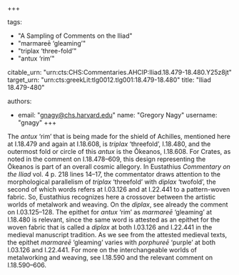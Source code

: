 +++

tags:
- "A Sampling of Comments on the Iliad"
- "marmareē ‘gleaming’"
- "triplax ‘three-fold’"
- "antux ‘rim’"

citable_urn: "urn:cts:CHS:Commentaries.AHCIP:Iliad.18.479-18.480.Y25z8jt"
target_urn: "urn:cts:greekLit:tlg0012.tlg001:18.479-18.480"
title: "Iliad 18.479-480"

authors:
- email: "gnagy@chs.harvard.edu"
  name: "Gregory Nagy"
  username: "gnagy"
+++

<p>The <em>antux</em> ‘rim’ that is being made for the shield of Achilles, mentioned here at I.18.479 and again at I.18.608, is <em>triplax</em> ‘threefold’, I.18.480, and the outermost fold or circle of this <em>antux</em> is the Ōkeanos, I.18.608. For Crates, as noted in the comment on I.18.478–609, this design representing the Ōkeanos is part of an overall cosmic allegory. In Eustathius <em>Commentary on the Iliad</em> vol. 4 p. 218 lines 14–17, the commentator draws attention to the morphological parallelism of <em>triplax</em> ‘threefold’ with <em>diplax</em> ‘twofold’, the second of which words refers at I.03.126 and at I.22.441 to a pattern-woven fabric. So, Eustathius recognizes here a crossover between the artistic worlds of metalwork and weaving. On the <em>diplax</em>, see already the comment on I.03.125–128. The epithet for <em>antux</em> ‘rim’ as <em>marmareē</em> ‘gleaming’ at I.18.480 is relevant, since the same word is attested as an epithet for the woven fabric that is called a <em>diplax</em> at both I.03.126 and I.22.441 in the medieval manuscript tradition. As we see from the attested medieval texts, the epithet <em>marmareē</em> ‘gleaming’ varies with <em>porphureē</em> ‘purple’ at both I.03.126 and I.22.441. For more on the interchangeable worlds of metalworking and weaving, see I.18.590 and the relevant comment on I.18.590–606.  </p>